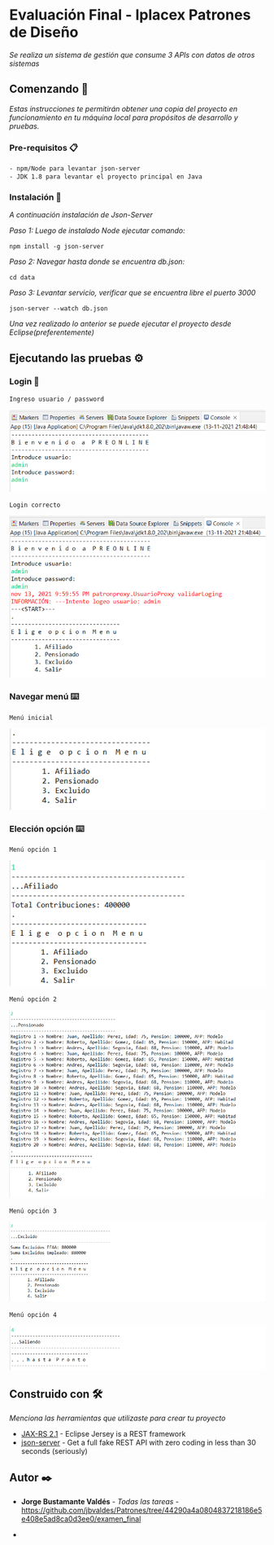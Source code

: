 # Evaluación Final - Iplacex Patrones de Diseño

_Se realiza un sistema de gestión que consume 3 APIs con datos de otros sistemas_

## Comenzando 🚀

_Estas instrucciones te permitirán obtener una copia del proyecto en funcionamiento en tu máquina local para propósitos de desarrollo y pruebas._


### Pre-requisitos 📋

```
- npm/Node para levantar json-server
- JDK 1.8 para levantar el proyecto principal en Java
```

### Instalación 🔧

_A continuación instalación de Json-Server_

_Paso 1: Luego de instalado Node ejecutar comando:_

```
npm install -g json-server
```

_Paso 2: Navegar hasta donde se encuentra db.json:_

```
cd data
```

_Paso 3: Levantar servicio, verificar que se encuentra libre el puerto 3000_

```
json-server --watch db.json
```

_Una vez realizado lo anterior se puede ejecutar el proyecto desde Eclipse(preferentemente)_

## Ejecutando las pruebas ⚙️


### Login 🔩

```
Ingreso usuario / password
```
![Alt text](./images/login.png "login")

```
Login correcto
```
![Alt text](./images/login-ok.png "login-ok")

### Navegar menú ⌨️

```
Menú inicial
```
![Alt text](./images/menu.png "menu")

### Elección opción ⌨️

```
Menú opción 1
```
![Alt text](./images/menu-opc1.png "menu1")

```
Menú opción 2
```
![Alt text](./images/menu-opc2.png "menu2")

```
Menú opción 3
```
![Alt text](./images/menu-opc3.png "menu3")

```
Menú opción 4
```
![Alt text](./images/menu-opc4.png "menu4")

## Construido con 🛠️

_Menciona las herramientas que utilizaste para crear tu proyecto_

* [JAX-RS 2.1](https://repo1.maven.org/maven2/org/glassfish/jersey/bundles/jaxrs-ri/2.35/jaxrs-ri-2.35.zip) - Eclipse Jersey is a REST framework
* [json-server](https://github.com/typicode/json-server) - Get a full fake REST API with zero coding in less than 30 seconds (seriously)

## Autor ✒️

* **Jorge Bustamante Valdés** - *Todas las tareas* - https://github.com/jbvaldes/Patrones/tree/44290a4a0804837218186e5e408e5ad8ca0d3ee0/examen_final
  
* 
